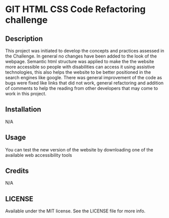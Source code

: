 # GIT HTML CSS Code Refactoring challenge

## Description

This project was initiated to develop the concepts and practices assessed in the Challenge.
In general no changes have been added to the look of the webpage.
Semantic html structure was applied to make the the website more accessible so people with disabilities can access it using assistive technologies, this also helps the website to be better positioned in the search engines like google.
There was general improvement of the code as bugs were fixed like links that did not work, general refactoring and addition of comments to help the reading from other developers that may come to work in this project.


## Installation

N/A

## Usage

You can test the new version of the website by downloading one of the available web accessibility tools

## Credits

N/A

## LICENSE

Available under the MIT license. See the LICENSE file for more info.
